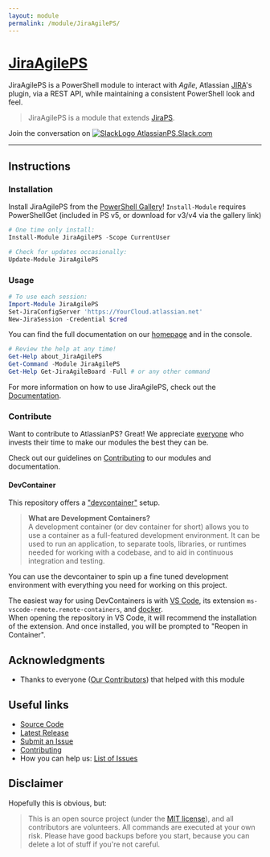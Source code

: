 ```yaml
---
layout: module
permalink: /module/JiraAgilePS/
---
```

# [JiraAgilePS](https://atlassianps.org/module/JiraAgilePS)

<!-- [![GitHub release](https://img.shields.io/github/release/AtlassianPS/JiraAgilePS.svg)](https://github.com/AtlassianPS/JiraAgilePS/releases/latest) [![Build status](https://img.shields.io/appveyor/ci/AtlassianPS/JiraAgilePS/master.svg)](https://ci.appveyor.com/project/AtlassianPS/jiraAgileps/branch/master) [![PowerShell Gallery](https://img.shields.io/powershellgallery/dt/JiraAgilePS.svg)](https://www.powershellgallery.com/packages/JiraAgilePS) ![License](https://img.shields.io/badge/license-MIT-blue.svg)-->

JiraAgilePS is a PowerShell module to interact with _Agile_, Atlassian [JIRA]'s plugin,
via a REST API, while maintaining a consistent PowerShell look and feel.

> JiraAgilePS is a module that extends [JiraPS](https://atlassianps.org/module/JiraPS).

Join the conversation on [![SlackLogo][] AtlassianPS.Slack.com](https://atlassianps.org/slack)

[SlackLogo]: https://atlassianps.org/assets/img/Slack_Mark_Web_28x28.png
<!--more-->

---

## Instructions

### Installation

Install JiraAgilePS from the [PowerShell Gallery]! `Install-Module` requires
PowerShellGet (included in PS v5, or download for v3/v4 via the gallery link)

```powershell
# One time only install:
Install-Module JiraAgilePS -Scope CurrentUser

# Check for updates occasionally:
Update-Module JiraAgilePS
```

### Usage

```powershell
# To use each session:
Import-Module JiraAgilePS
Set-JiraConfigServer 'https://YourCloud.atlassian.net'
New-JiraSession -Credential $cred
```

You can find the full documentation on our [homepage](https://atlassianps.org/docs/JiraAgilePS)
and in the console.

```powershell
# Review the help at any time!
Get-Help about_JiraAgilePS
Get-Command -Module JiraAgilePS
Get-Help Get-JiraAgileBoard -Full # or any other command
```

For more information on how to use JiraAgilePS, check out the [Documentation](https://atlassianps.org/docs/JiraAgilePS/).

### Contribute

Want to contribute to AtlassianPS? Great!
We appreciate [everyone](https://atlassianps.org/#people) who invests their time
to make our modules the best they can be.

Check out our guidelines on [Contributing] to our modules and documentation.

#### DevContainer

This repository offers a ["devcontainer"](https://containers.dev/) setup.

> **What are Development Containers?**  
> A development container (or dev container for short) allows you to use
> a container as a full-featured development environment.
> It can be used to run an application, to separate tools, libraries,
> or runtimes needed for working with a codebase,
> and to aid in continuous integration and testing.

You can use the devcontainer to spin up a fine tuned development environment with
everything you need for working on this project.

The easiest way for using DevContainers is with [VS Code](https://code.visualstudio.com/),
its extension `ms-vscode-remote.remote-containers`,
and [docker](https://docs.docker.com/engine/install/).  
When opening the repository in VS Code, it will recommend the installation of the extension.
And once installed, you will be prompted to "Reopen in Container".

## Acknowledgments

* Thanks to everyone ([Our Contributors](https://atlassianps.org/#people)) that
  helped with this module

## Useful links

* [Source Code]
* [Latest Release]
* [Submit an Issue]
* [Contributing]
* How you can help us: [List of Issues](https://github.com/AtlassianPS/JiraAgilePS/issues?q=is%3Aissue+is%3Aopen+label%3Aup-for-grabs)

## Disclaimer

Hopefully this is obvious, but:

> This is an open source project (under the [MIT license]), and all contributors are volunteers.
> All commands are executed at your own risk.
> Please have good backups before you start, because you can delete a lot of stuff if you're not careful.

<!-- reference-style links -->
  [JIRA]: https://www.atlassian.com/software/jira
  [PowerShell Gallery]: https://www.powershellgallery.com/
  [Source Code]: https://github.com/AtlassianPS/JiraAgilePS
  [Latest Release]: https://github.com/AtlassianPS/JiraAgilePS/releases/latest
  [Submit an Issue]: https://github.com/AtlassianPS/JiraAgilePS/issues/new
  [replicaJunction]: https://github.com/replicaJunction
  [MIT license]: https://github.com/AtlassianPS/JiraAgilePS/blob/master/LICENSE
  [Contributing]: http://atlassianps.org/docs/Contributing

<!-- [//]: # (Sweet online markdown editor at http://dillinger.io) -->
<!-- [//]: # ("GitHub Flavored Markdown" https://help.github.com/articles/github-flavored-markdown/) -->
